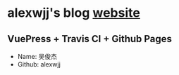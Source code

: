 # alexwjj's blog [website](http://www.alexwjj.online)

## VuePress + Travis CI + Github Pages

* Name: 吴俊杰
* Github: alexwjj